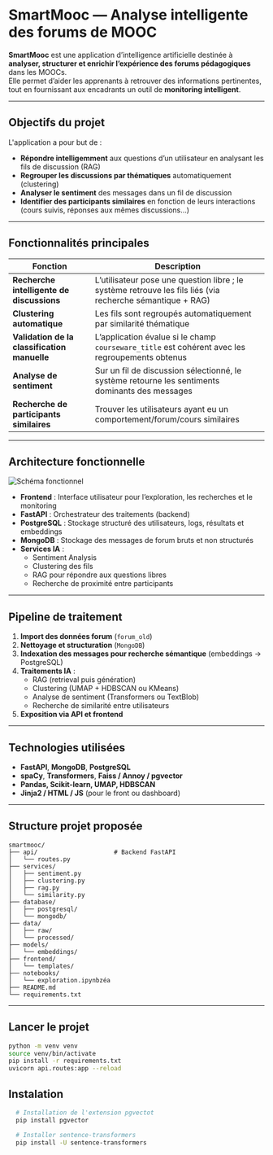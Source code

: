 #  SmartMooc — Analyse intelligente des forums de MOOC

**SmartMooc** est une application d’intelligence artificielle destinée à **analyser, structurer et enrichir l’expérience des forums pédagogiques** dans les MOOCs.  
Elle permet d’aider les apprenants à retrouver des informations pertinentes, tout en fournissant aux encadrants un outil de **monitoring intelligent**.

---

##  Objectifs du projet

L'application a pour but de :
- **Répondre intelligemment** aux questions d’un utilisateur en analysant les fils de discussion (RAG)
- **Regrouper les discussions par thématiques** automatiquement (clustering)
- **Analyser le sentiment** des messages dans un fil de discussion
- **Identifier des participants similaires** en fonction de leurs interactions (cours suivis, réponses aux mêmes discussions…)

---

## Fonctionnalités principales

| Fonction | Description |
|---------|-------------|
|**Recherche intelligente de discussions** | L’utilisateur pose une question libre ; le système retrouve les fils liés (via recherche sémantique + RAG) |
|**Clustering automatique** | Les fils sont regroupés automatiquement par similarité thématique |
|**Validation de la classification manuelle** | L’application évalue si le champ `courseware_title` est cohérent avec les regroupements obtenus |
|**Analyse de sentiment** | Sur un fil de discussion sélectionné, le système retourne les sentiments dominants des messages |
|**Recherche de participants similaires** | Trouver les utilisateurs ayant eu un comportement/forum/cours similaires |

---

## Architecture fonctionnelle

![Schéma fonctionnel](docs/schema_fonctionnel.png)

- **Frontend** : Interface utilisateur pour l’exploration, les recherches et le monitoring
- **FastAPI** : Orchestrateur des traitements (backend)
- **PostgreSQL** : Stockage structuré des utilisateurs, logs, résultats et embeddings
- **MongoDB** : Stockage des messages de forum bruts et non structurés
- **Services IA** :
  - Sentiment Analysis
  - Clustering des fils
  - RAG pour répondre aux questions libres
  - Recherche de proximité entre participants

---

## Pipeline de traitement

1. **Import des données forum** (`forum_old`)
2. **Nettoyage et structuration** (`MongoDB`)
3. **Indexation des messages pour recherche sémantique** (embeddings → PostgreSQL)
4. **Traitements IA** :
   - RAG (retrieval puis génération)
   - Clustering (UMAP + HDBSCAN ou KMeans)
   - Analyse de sentiment (Transformers ou TextBlob)
   - Recherche de similarité entre utilisateurs
5. **Exposition via API et frontend**

---

## Technologies utilisées

- **FastAPI**, **MongoDB**, **PostgreSQL**
- **spaCy**, **Transformers**, **Faiss / Annoy / pgvector**
- **Pandas, Scikit-learn, UMAP, HDBSCAN**
- **Jinja2 / HTML / JS** (pour le front ou dashboard)

---

## Structure projet proposée

```
smartmooc/
├── api/                     # Backend FastAPI
│   └── routes.py
├── services/
│   ├── sentiment.py
│   ├── clustering.py
│   ├── rag.py
│   └── similarity.py
├── database/
│   ├── postgresql/
│   └── mongodb/
├── data/
│   ├── raw/
│   └── processed/
├── models/
│   └── embeddings/
├── frontend/
│   └── templates/
├── notebooks/
│   └── exploration.ipynbzéa
├── README.md
└── requirements.txt
```

---

## Lancer le projet

```bash
python -m venv venv
source venv/bin/activate
pip install -r requirements.txt
uvicorn api.routes:app --reload
```
## Instalation
```bash
  # Installation de l'extension pgvectot
  pip install pgvector

  # Installer sentence-transformers
  pip install -U sentence-transformers
```